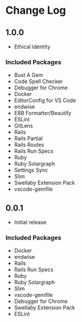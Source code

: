 # Change Log

## 1.0.0

- Ethical Identity

### Included Packages ###

* Bust A Gem
* Code Spell Checker
* Debugger for Chrome
* Docker
* EditorConfig for VS Code
* endwise
* ERB Formatter/Beautify
* ESLint
* GitLens
* Rails
* Rails Partial
* Rails Routes
* Rails Run Specs
* Ruby
* Ruby Solargraph
* Settings Sync
* Slim
* Swellaby Extension Pack
* vscode-gemfile


## 0.0.1

- Initial release

### Included Packages ###

* Docker
* endwise
* Rails
* Rails Run Specs
* Ruby
* Ruby Solargraph
* Slim
* vscode-gemfile
* Debugger for Chrome
* Swellaby Extension Pack
* ESLint